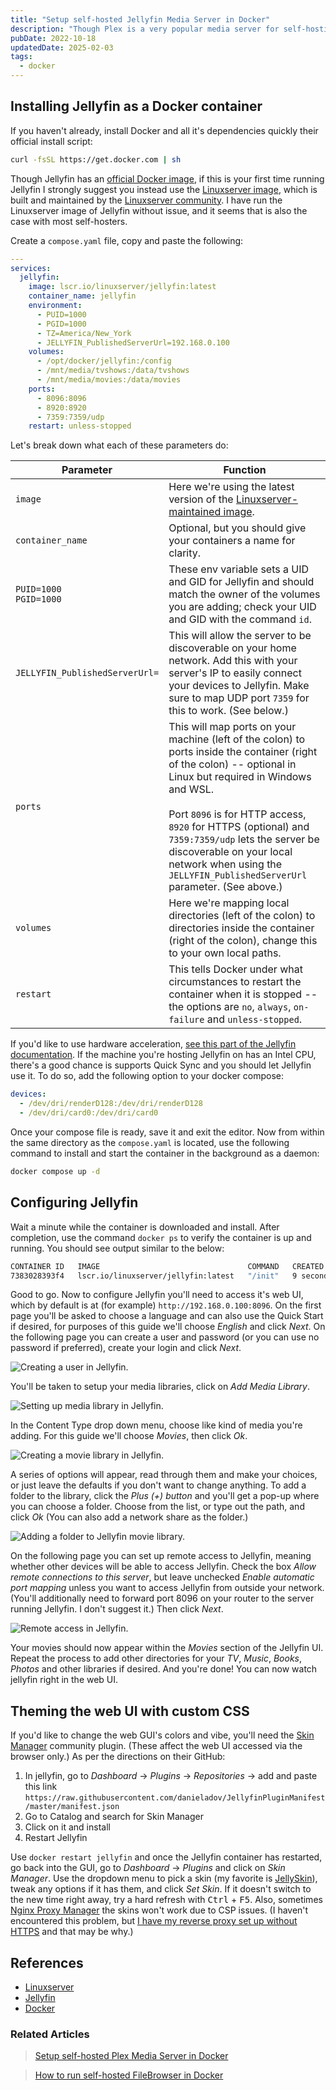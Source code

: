 ```yaml
---
title: "Setup self-hosted Jellyfin Media Server in Docker"
description: "Though Plex is a very popular media server for self-hosting, some open source enthusiasts prefer to use an alternative since Plex Media Server is not open source. A nice, simpler and admittedly less pretty alternative is Jellyfin. This guide will show you how to run it in Docker container."
pubDate: 2022-10-18
updatedDate: 2025-02-03
tags:
  - docker
---
```


## Installing Jellyfin as a Docker container

If you haven't already, install Docker and all it's dependencies quickly their official install script:

```bash
curl -fsSL https://get.docker.com | sh
```

Though Jellyfin has an <a href="https://hub.docker.com/r/jellyfin/jellyfin" target="_blank" data-umami-event="setup-jellyfin-official-image">official Docker image</a>, if this is your first time running Jellyfin I strongly suggest you instead use the <a href="https://hub.docker.com/r/linuxserver/jellyfin" target="_blank" data-umami-event="setup-jellyfin-linuxserver-image">Linuxserver image</a>, which is built and maintained by the <a href="https://www.linuxserver.io" target="_blank" data-umami-event="setup-jellyfin-linuxserver">Linuxserver community</a>. I have run the Linuxserver image of Jellyfin without issue, and it seems that is also the case with most self-hosters.

Create a `compose.yaml` file, copy and paste the following:

```yaml
---
services:
  jellyfin:
    image: lscr.io/linuxserver/jellyfin:latest
    container_name: jellyfin
    environment:
      - PUID=1000
      - PGID=1000
      - TZ=America/New_York
      - JELLYFIN_PublishedServerUrl=192.168.0.100
    volumes:
      - /opt/docker/jellyfin:/config
      - /mnt/media/tvshows:/data/tvshows
      - /mnt/media/movies:/data/movies
    ports:
      - 8096:8096
      - 8920:8920
      - 7359:7359/udp
    restart: unless-stopped
```

Let's break down what each of these parameters do:

| Parameter                      | Function  |
| ------------------------------ | --------------------------------------------------------------------------------------------------------------------------- |
| `image`                        | Here we're using the latest version of the <a href="https://docs.linuxserver.io/images/docker-jellyfin" target="_blank" data-umami-event="setup-jellyfin-">Linuxserver-maintained image</a>. |
| `container_name`               | Optional, but you should give your containers a name for clarity. |
| `PUID=1000`<br>`PGID=1000`     | These env variable sets a UID and GID for Jellyfin and should match the owner of the volumes you are adding; check your UID and GID with the command `id`. |
| `JELLYFIN_PublishedServerUrl=` | This will allow the server to be discoverable on your home network. Add this with your server's IP to easily connect your devices to Jellyfin. Make sure to map UDP port `7359` for this to work. (See below.) |
| `ports`                        | This will map ports on your machine (left of the colon) to ports inside the container (right of the colon) -- optional in Linux but required in Windows and WSL.<br><br>Port `8096` is for HTTP access, `8920` for HTTPS (optional) and `7359:7359/udp` lets the server be discoverable on your local network when using the `JELLYFIN_PublishedServerUrl` parameter. (See above.) |
| `volumes`                      | Here we're mapping local directories (left of the colon) to directories inside the container (right of the colon), change this to your own local paths. |
| `restart`                      | This tells Docker under what circumstances to restart the container when it is stopped -- the options are `no`, `always`, `on-failure` and `unless-stopped`. |

If you'd like to use hardware acceleration, <a href="https://jellyfin.org/docs/general/administration/hardware-acceleration" target="_blank" data-umami-event="setup-jellyfin-docs-hw-accel">see this part of the Jellyfin documentation</a>. If the machine you're hosting Jellyfin on has an Intel CPU, there's a good chance is supports Quick Sync and you should let Jellyfin use it. To do so, add the following option to your docker compose:

```yaml
devices:
  - /dev/dri/renderD128:/dev/dri/renderD128
  - /dev/dri/card0:/dev/dri/card0
```

Once your compose file is ready, save it and exit the editor. Now from within the same directory as the `compose.yaml` is located, use the following command to install and start the container in the background as a daemon:

```bash
docker compose up -d
```

## Configuring Jellyfin

Wait a minute while the container is downloaded and install. After completion, use the command `docker ps` to verify the container is up and running. You should see output similar to the below:

```bash
CONTAINER ID   IMAGE                                 COMMAND   CREATED         STATUS         PORTS                                                                   NAMES
7383028393f4   lscr.io/linuxserver/jellyfin:latest   "/init"   9 seconds ago   Up 7 seconds   0.0.0.0:8096->8096/tcp, 0.0.0.0:8920->8920/tcp, 0.0.0.0:359->7359/udp   jellyfin
```

Good to go. Now to configure Jellyfin you'll need to access it's web UI, which by default is at (for example) `http://192.168.0.100:8096`. On the first page you'll be asked to choose a language and can also use the Quick Start if desired, for purposes of this guide we'll choose _English_ and click _Next_. On the following page you can create a user and password (or you can use no password if preferred), create your login and click _Next_.

![Creating a user in Jellyfin.](../../img/blog/jellyfin1.png 'Creating a user in Jellyfin')

You'll be taken to setup your media libraries, click on _Add Media Library_.

![Setting up media library in Jellyfin.](../../img/blog/jellyfin2.png 'Setting up media library in Jellyfin')

In the Content Type drop down menu, choose like kind of media you're adding. For this guide we'll choose _Movies_, then click _Ok_.

![Creating a movie library in Jellyfin.](../../img/blog/jellyfin3.png 'Creating a movie library in Jellyfin')

A series of options will appear, read through them and make your choices, or just leave the defaults if you don't want to change anything. To add a folder to the library, click the _Plus (+) button_ and you'll get a pop-up where you can choose a folder. Choose from the list, or type out the path, and click _Ok_ (You can also add a network share as the folder.)

![Adding a folder to Jellyfin movie library.](../../img/blog/jellyfin4.png 'Adding a folder to Jellyfin movie library')

On the following page you can set up remote access to Jellyfin, meaning whether other devices will be able to access Jellyfin. Check the box _Allow remote connections to this server_, but leave unchecked _Enable automatic port mapping_ unless you want to access Jellyfin from outside your network. (You'll additionally need to forward port 8096 on your router to the server running Jellyfin. I don't suggest it.) Then click _Next_.

![Remote access in Jellyfin.](../../img/blog/jellyfin5.png 'Remote access in Jellyfin')

Your movies should now appear within the _Movies_ section of the Jellyfin UI. Repeat the process to add other directories for your _TV_, _Music_, _Books_, _Photos_ and other libraries if desired. And you're done! You can now watch jellyfin right in the web UI.

## Theming the web UI with custom CSS

If you'd like to change the web GUI's colors and vibe, you'll need the <a href="https://github.com/danieladov/jellyfin-plugin-skin-manager" target="_blank" data-umami-event="setup-jellyfin-">Skin Manager</a> community plugin. (These affect the web UI accessed via the browser only.) As per the directions on their GitHub:

1. In jellyfin, go to _Dashboard_ -> _Plugins_ -> _Repositories_ -> add and paste this link `https://raw.githubusercontent.com/danieladov/JellyfinPluginManifest/master/manifest.json`
2. Go to Catalog and search for Skin Manager
3. Click on it and install
4. Restart Jellyfin

Use `docker restart jellyfin` and once the Jellyfin container has restarted, go back into the GUI, go to _Dashboard_ -> _Plugins_ and click on _Skin Manager_. Use the dropdown menu to pick a skin (my favorite is <a href="https://github.com/prayag17/JellySkin" target="_blank" data-umami-event="setup-jellyfin-jellyskin">JellySkin</a>), tweak any options if it has them, and click _Set Skin_. If it doesn't switch to the new time right away, try a hard refresh with <kbd>Ctrl</kbd> + <kbd>F5</kbd>. Also, sometimes <a href="https://github.com/danieladov/jellyfin-plugin-skin-manager#using-with-reverse-proxy" target="_blank" data-umami-event="setup-jellyfin-jellyskins-proxy">Nginx Proxy Manager</a> the skins won't work due to CSP issues. (I haven't encountered this problem, but [I have my reverse proxy set up without HTTPS](reverse-proxy-nginx-pihole.md) and that may be why.)

## References

- <a href="https://linuxserver.io" target="_blank" data-umami-event="setup-jellyfin-linuxserver">Linuxserver</a>
- <a href="https://jellyfin.org" target="_blank" data-umami-event="setup-jellyfin-jfsite">Jellyfin</a>
- <a href="https://docker.com" target="_blank" data-umami-event="setup-jellyfin-docker">Docker</a>

### Related Articles

> <a href="/blog/setting-up-plex-in-docker/" data-umami-event="setup-jellyfin-related-setup-plex">Setup self-hosted Plex Media Server in Docker</a>

> <a href="/blog/how-to-run-filebrowser-in-docker/" data-umami-event="setup-jellyfin-related-filebrowser">How to run self-hosted FileBrowser in Docker</a>
